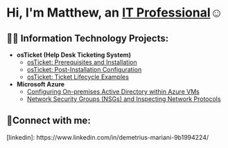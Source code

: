 <h1>Hi, I'm Matthew, an <a href="https://www.linkedin.com/in/demetrius-mariani-9b1994224/">IT Professional</a>☺</h1>

<h2>👨‍💻 Information Technology Projects:</h2>

- <b>osTicket (Help Desk Ticketing System)</b>
  - [osTicket: Prerequisites and Installation](https://github.com/Demetrius289/osticket-prereqs)
  - [osTicket: Post-Installation Configuration](https://github.com/Demetrius289/post-install-config)
  - [osTicket: Ticket Lifecycle Examples](https://github.com/Demetrius289/ticket-lifecycle)
- <b>Microsoft Azure</b>
  - [Configuring On-premises Active Directory within Azure VMs](https://github.com/Demetrius289/configure-ad)
  - [Network Security Groups (NSGs) and Inspecting Network Protocols](https://github.com/Demetrius289/azure-network-protocols)

<h2>🤳Connect with me:</h2>
[linkedin]: https://www.linkedin.com/in/demetrius-mariani-9b1994224/
